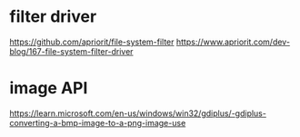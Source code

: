 # filter driver
https://github.com/apriorit/file-system-filter
https://www.apriorit.com/dev-blog/167-file-system-filter-driver

# image API
https://learn.microsoft.com/en-us/windows/win32/gdiplus/-gdiplus-converting-a-bmp-image-to-a-png-image-use
